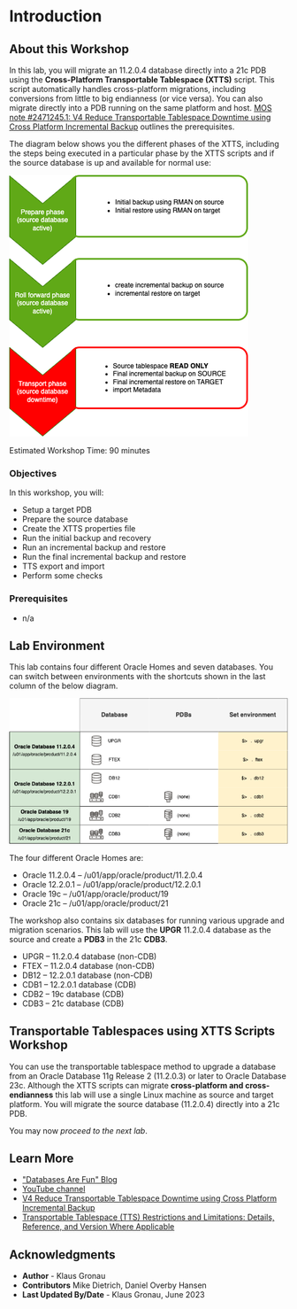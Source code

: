 # Introduction

## About this Workshop

In this lab, you will migrate an 11.2.0.4 database directly into a 21c PDB using the __Cross-Platform Transportable Tablespace (XTTS)__ script. This script automatically handles cross-platform migrations, including conversions from little to big endianness (or vice versa). You can also migrate directly into a PDB running on the same platform and host. [MOS note #2471245.1: V4 Reduce Transportable Tablespace Downtime using Cross Platform Incremental Backup](https://support.oracle.com/epmos/faces/DocumentDisplay?id=2471245.1&displayIndex=1) outlines the prerequisites.

The diagram below shows you the different phases of the XTTS, including the steps being executed in a particular phase by the XTTS scripts and if the source database is up and available for normal use:

![Cross platform transportable tablespace workflow](./images/xtts-workflow.png " ")

Estimated Workshop Time: 90 minutes

### Objectives

In this workshop, you will:

* Setup a target PDB
* Prepare the source database
* Create the XTTS properties file
* Run the initial backup and recovery
* Run an incremental backup and restore
* Run the final incremental backup and restore
* TTS export and import
* Perform some checks

### Prerequisites

* n/a

## Lab Environment

This lab contains four different Oracle Homes and seven databases.
You can switch between environments with the shortcuts shown in the last column of the below diagram.

![Hands On Lab Environment](./images/hol-environment.png " ")

The four different Oracle Homes are:

- Oracle 11.2.0.4 – /u01/app/oracle/product/11.2.0.4
- Oracle 12.2.0.1 – /u01/app/oracle/product/12.2.0.1
- Oracle 19c      – /u01/app/oracle/product/19
- Oracle 21c      – /u01/app/oracle/product/21

The workshop also contains six databases for running various upgrade and migration scenarios. This lab will use the __UPGR__ 11.2.0.4 database as the source and create a __PDB3__ in the 21c __CDB3__.

- UPGR – 11.2.0.4 database (non-CDB)
- FTEX – 11.2.0.4 database (non-CDB)
- DB12 – 12.2.0.1 database (non-CDB)
- CDB1 – 12.2.0.1 database (CDB)
- CDB2 – 19c database (CDB)
- CDB3 – 21c database (CDB)


## Transportable Tablespaces using XTTS Scripts Workshop

You can use the transportable tablespace method to upgrade a database from an Oracle Database 11g Release 2 (11.2.0.3) or later to Oracle Database 23c.
Although the XTTS scripts can migrate __cross-platform and cross-endianness__ this lab will use a single Linux machine as source and target platform. You will migrate the source database (11.2.0.4) directly into a 21c PDB.

You may now *proceed to the next lab*.

## Learn More

* ["Databases Are Fun" Blog](https://dohdatabase.com/xtts/)
* [YouTube channel](https://www.youtube.com/«upgradenow/)
* [V4 Reduce Transportable Tablespace Downtime using Cross Platform Incremental Backup](https://support.oracle.com/epmos/faces/DocumentDisplay?id=2471245.1&displayIndex=1)
* [Transportable Tablespace (TTS) Restrictions and Limitations: Details, Reference, and Version Where Applicable ](https://support.oracle.com/epmos/faces/DocumentDisplay?id=1454872.1&displayIndex=1)

## Acknowledgments
* **Author** - Klaus Gronau
* **Contributors** Mike Dietrich, Daniel Overby Hansen  
* **Last Updated By/Date** - Klaus Gronau, June 2023
